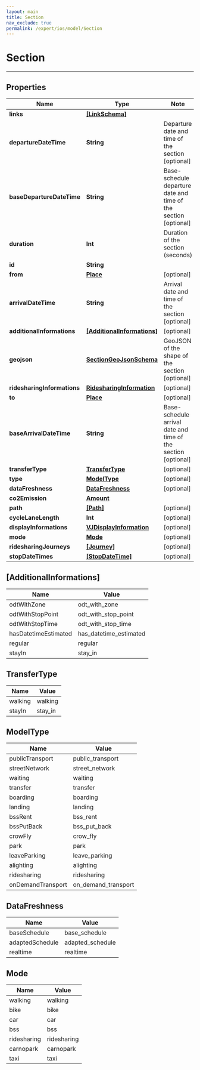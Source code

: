 ```yaml
---
layout: main
title: Section
nav_exclude: true
permalink: /expert/ios/model/Section
---
```


# Section

---

## Properties

Name | Type | Note
---- | ---- | ----
**links** | [**[LinkSchema]**](LinkSchema.md) | 
**departureDateTime** | **String** | Departure date and time of the section [optional] 
**baseDepartureDateTime** | **String** | Base-schedule departure date and time of the section [optional] 
**duration** | **Int** | Duration of the section (seconds) 
**id** | **String** | 
**from** | [**Place**](Place.md) | [optional] 
**arrivalDateTime** | **String** | Arrival date and time of the section [optional] 
**additionalInformations** | [**[AdditionalInformations]**](#[AdditionalInformations]) | [optional] 
**geojson** | [**SectionGeoJsonSchema**](SectionGeoJsonSchema.md) | GeoJSON of the shape of the section [optional] 
**ridesharingInformations** | [**RidesharingInformation**](RidesharingInformation.md) | [optional] 
**to** | [**Place**](Place.md) | [optional] 
**baseArrivalDateTime** | **String** | Base-schedule arrival date and time of the section [optional] 
**transferType** | [**TransferType**](#TransferType) | [optional] 
**type** | [**ModelType**](#ModelType) | [optional] 
**dataFreshness** | [**DataFreshness**](#DataFreshness) | [optional] 
**co2Emission** | [**Amount**](Amount.md) | 
**path** | [**[Path]**](Path.md) | [optional] 
**cycleLaneLength** | **Int** | [optional] 
**displayInformations** | [**VJDisplayInformation**](VJDisplayInformation.md) | [optional] 
**mode** | [**Mode**](#Mode) | [optional] 
**ridesharingJourneys** | [**[Journey]**](Journey.md) | [optional] 
**stopDateTimes** | [**[StopDateTime]**](StopDateTime.md) | [optional] 

## [AdditionalInformations]

Name | Value
---- | -----
odtWithZone | odt_with_zone
odtWithStopPoint | odt_with_stop_point
odtWithStopTime | odt_with_stop_time
hasDatetimeEstimated | has_datetime_estimated
regular | regular
stayIn | stay_in

## TransferType

Name | Value
---- | -----
walking | walking
stayIn | stay_in

## ModelType

Name | Value
---- | -----
publicTransport | public_transport
streetNetwork | street_network
waiting | waiting
transfer | transfer
boarding | boarding
landing | landing
bssRent | bss_rent
bssPutBack | bss_put_back
crowFly | crow_fly
park | park
leaveParking | leave_parking
alighting | alighting
ridesharing | ridesharing
onDemandTransport | on_demand_transport

## DataFreshness

Name | Value
---- | -----
baseSchedule | base_schedule
adaptedSchedule | adapted_schedule
realtime | realtime

## Mode

Name | Value
---- | -----
walking | walking
bike | bike
car | car
bss | bss
ridesharing | ridesharing
carnopark | carnopark
taxi | taxi

